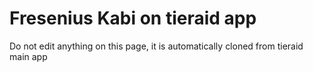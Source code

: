 # Fresenius Kabi on tieraid app
Do not edit anything on this page, it is automatically cloned from tieraid main app
